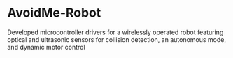 # AvoidMe-Robot
Developed microcontroller drivers for a wirelessly operated robot featuring optical and ultrasonic sensors for collision detection, an autonomous mode, and dynamic motor control
